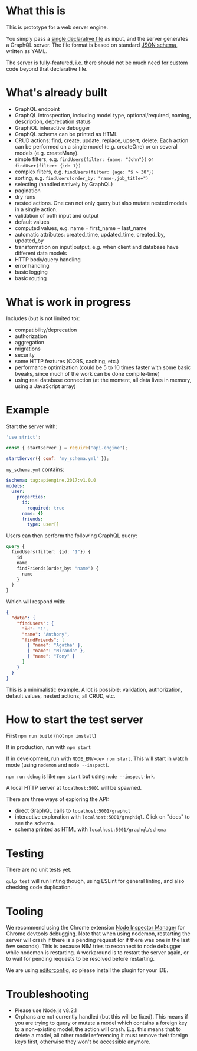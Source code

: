 # What this is

This is prototype for a web server engine.

You simply pass a [single declarative file](https://github.com/autoserver-org/autoserver/blob/master/examples/pet.schema.yml) as input, and the server generates a
GraphQL server.
The file format is based on standard [JSON schema](http://json-schema.org/), written as YAML.

The server is fully-featured, i.e. there should not be much need for custom
code beyond that declarative file.

# What's already built

  - GraphQL endpoint
  - GraphQL introspection, including model type, optional/required, naming,
    description, deprecation status
  - GraphiQL interactive debugger
  - GraphQL schema can be printed as HTML
  - CRUD actions: find, create, update, replace, upsert, delete.
    Each action can be performed on a single model (e.g. createOne)
    or on several models (e.g. createMany).
  - simple filters, e.g. `findUsers(filter: {name: "John"})`
    or `findUser(filter: {id: 1})`
  - complex filters, e.g. `findUsers(filter: {age: "$ > 30"})`
  - sorting, e.g. `findUsers(order_by: "name-,job_title+")`
  - selecting (handled natively by GraphQL)
  - pagination
  - dry runs
  - nested actions. One can not only query but also mutate nested models in a
    single action.
  - validation of both input and output
  - default values
  - computed values, e.g. name = first_name + last_name
  - automatic attributes: created_time, updated_time, created_by, updated_by
  - transformation on input|output, e.g. when client and database have
    different data models
  - HTTP body/query handling
  - error handling
  - basic logging
  - basic routing

# What is work in progress

Includes (but is not limited to):
  - compatibility/deprecation
  - authorization
  - aggregation
  - migrations
  - security
  - some HTTP features (CORS, caching, etc.)
  - performance optimization (could be 5 to 10 times faster with some basic
    tweaks, since much of the work can be done compile-time)
  - using real database connection (at the moment, all data lives in memory,
    using a JavaScript array)

# Example

Start the server with:

```javascript
'use strict';

const { startServer } = require('api-engine');

startServer({ conf: 'my_schema.yml' });
```

`my_schema.yml` contains:

```yml
$schema: tag:apiengine,2017:v1.0.0
models:
  user:
    properties:
      id:
        required: true
      name: {}
      friends:
        type: user[]
```

Users can then perform the following GraphQL query:

```graphql
query {
  findUsers(filter: {id: "1"}) {
    id
    name
    findFriends(order_by: "name") {
      name
    }
  }
}
```

Which will respond with:

```json
{
  "data": {
    "findUsers": {
      "id": "1",
      "name": "Anthony",
      "findFriends": [
        { "name": "Agatha" },
        { "name": "Miranda" },
        { "name": "Tony" }
      ]
    }
  }
}
```

This is a minimalistic example. A lot is possible: validation, authorization,
default values, nested actions, all CRUD, etc.

# How to start the test server

First `npm run build` (not `npm install`)

If in production, run with `npm start`

If in development, run with `NODE_ENV=dev npm start`.
This will start in watch mode (using `nodemon` and `node --inspect`).

`npm run debug` is like `npm start` but using `node --inspect-brk`.

A local HTTP server at `localhost:5001` will be spawned.

There are three ways of exploring the API:
  - direct GraphQL calls to `localhost:5001/graphql`
  - interactive exploration with `localhost:5001/graphiql`.
    Click on "docs" to see the schema.
  - schema printed as HTML with `localhost:5001/graphql/schema`

# Testing

There are no unit tests yet.

`gulp test` will run linting though, using ESLint for general linting,
and also checking code duplication.

# Tooling

We recommend using the Chrome extension [Node Inspector Manager](https://github.com/june07/NIM) for
Chrome devtools debugging.
Note that when using nodemon, restarting the server will crash if there is a
pending request (or if there was one in the last few seconds).
This is because NIM tries to reconnect to node debugger while nodemon
is restarting.
A workaround is to restart the server again, or to wait for pending requests to
be resolved before restarting.

We are using [editorconfig](http://editorconfig.org/), so please install the plugin for your IDE.

# Troubleshooting

  - Please use Node.js v8.2.1
  - Orphans are not currently handled (but this will be fixed).
    This means if you are trying to query or mutate a model which contains a
    foreign key to a non-existing model, the action will crash.
    E.g. this means that to delete a model, all other model referencing it must
    remove their foreign keys first, otherwise they won't be accessible anymore.
